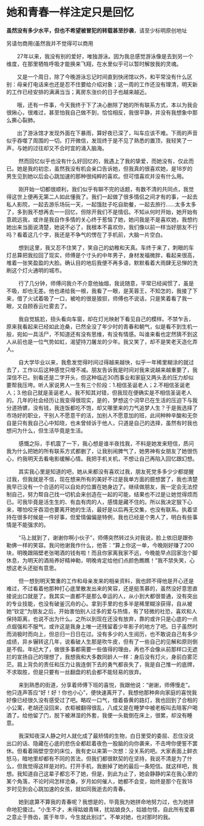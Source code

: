 # 她和青春一样注定只是回忆

**虽然没有多少水平，但也不希望被冒犯的转载甚至抄袭**，请至少标明原创地址

另请勿商用(虽然我并不觉得可以商用
 

&emsp;&emsp;27年以来，我没有别的爱好，唯独游泳。因为我总感觉游泳像是去到另一个维度，在那里牺牲呼吸才能换来飞翔，在水里似乎可以暂时解放我的灵魂。

&emsp;&emsp;又是一个周日，除了今晚游泳忘记时间直到快闭馆以外，和平常没有什么区别：母亲打电话来也还是忍不住要给介绍对象；这一周的工作还没有理清，明天新的工作已经安排的满满当当；离房东涨价的日子也越来越近。

&emsp;&emsp;哦，还有一件事，今天我终于下了决心删除了她的所有联系方式，本以为我会很揪心，很难过，甚至怕我自己做不到，恰恰相反，我很平静，并没有我想象中那么撕心裂肺。

&emsp;&emsp;出了游泳馆才发现外面在下暴雨，算好夜已深了，叫车应该不难。下雨的声音似乎吞噬了周围的一切。打开微信，发现终于是不见了熟悉的置顶，我轻笑了一声，与她的过往却又不合时宜的涌入脑海。

&emsp;&emsp;  然而回忆似乎也没有什么好回忆的，我遇上了我的挚爱，而她没有，仅此而已。她是我的初恋，虽然我没有机会亲口告诉她，但我真的很喜欢她，是18岁的男生见到她以后会心跳加速的那种很纯粹的喜欢。但可惜喜欢并没有什么用。

&emsp;&emsp;  刚开始一切都很顺利，我们似乎有聊不完的话题，有数不清的共同点，我觉得这世上便再无第二人如此懂我了。我们一起做了很多情侣之间才有的事，一起去私人影院，一起去游乐场玩一天，一起饿肚子吃自助餐，一起去旅行......太多太多了，多到我不想再去一一回忆，但除开我们不是情侣。不知从何时开始，她开始有意疏远我，或许是我自作多情的关心终于惹恼了她，她问我是不是喜欢她，我想约她出来当面说清楚，她说不必了，我根本不喜欢你，我们像以前一样当好朋友不行吗？看着这几个字，我还是不争气的愣在了手机前，大脑一片空白。

&emsp;&emsp;  想到这里，我又忍不住笑了，笑自己的幼稚和天真。车终于来了，刺眼的车灯总算把我拉回了现实，师傅是个寸头的中年男子，身材发福微胖，看起来很高，堆着一张笑盈盈的大脸。确认目的地后我便不再多语，默默看着大雨肆无忌惮的洗刷这个灯火通明的城市。

&emsp;&emsp;  行了几分钟，师傅问我介不介意他抽烟，我说随意，平常已经闻惯了，虽是不吸，却也无差。他也递给我一根，我看了一眼，是芙蓉王，不知怎的，我接了下来，借了火试着吸了一口，被呛的很是狼狈，师傅也不说话，只是笑着看了我一眼，又自顾吞云吐雾去了。

&emsp;&emsp; 我自觉尴尬，扭头看向车窗，却在灯光映射下看见自己的模样。不禁乍舌，原来我看起来已经如此沧桑，已然全没了年少时的青春和朝气，似是看不到生机一般，宛如一具活尸，不知道还有没有思维，有没有情感。叫谁来看也定然猜不到这人从前也是一位气势如虹，渴望持刀屠龙的少年。我又笑了，却不是笑老天造化弄人。

&emsp;&emsp;  自大学毕业以来，我愈发觉得时间过得越来越快，似乎一年稀里糊涂的就过去了，工作以后这种感觉只增不减。朋友告诉我是时间对我来说越来越重要了，我深信不已。别看还是二字开头，但这种临近30而事业和家庭又两头丢的压力却似要帮我压垮。听人家说男人一生有三个阶段：1.相信圣诞老人；2.不相信圣诞老人；3.他自己就是圣诞老人。我不知其对错，但我现在便确实是不相信圣诞老人的。几年的社会经历让我变得很现实，是的，梦想这个词早已在生活的压迫下与我分道扬镳，没有钱，我连饭都吃不饱，却又哪里来的力气追梦人生？于是我选择了市场好的职业，干别人不愿意干的活，加别人不愿意加的班，此间种种辛酸和无奈自是只有我自己心中知晓，也未曾倾诉于他人，只道是自己的选择，虽然有时我也想问为什么，但生活毕竟是生活。

&emsp;&emsp;  感慨之际，手机震了一下，我心想是谁半夜找我，不料是她发来短信，质问我为什么把她的所有联系方式都删了，让我别闹脾气了，她男神有女朋友了她很伤心，约我明天去看电影缓解心情。我把手机关机，不想让自己再陷入回忆跟幻想。

&emsp;&emsp;  其实我心里是知道的吧，她从来都没有喜欢过我，朋友死党多多少少都提醒过我，但我就是不信，现在想来所有的美好不过是我单方面的臆想罢了，我也清楚我早已没有一个合适的可以自处的位置在她身边了。继续做朋友，我一定会无法控制自己，努力帮自己找一切机会来创造在一起的可能，结果也不过是让她觉得烦而已。可我毕竟是活生生的、有血有肉的人，感情是藏不住的。所以我决定狠下心来，哪怕咬牙吞泪也要离开她的生活，最好是以后再无交集，也没有联系。执着坚持在很多时候是一件好事，但爱情偏偏是特例，我也已经是个男人了，明白有些事情是不能强求的。

&emsp;&emsp;  “马上就到了，谢谢你啊小伙子”，师傅突然转过头对我说，脸上依旧是跟弥勒佛一样的笑容。我问他谢我作什么，他答：“算上你这一单，今晚刚好赚了200块，明晚跟隔壁老张喝酒的钱有啦！而且你家离我家不远，今晚能早点回家泡个脚休息，为明天的酒局养好精神勒，明晚肯定给他们点颜色瞧瞧！”我不禁失笑，心想这老头还挺有意思。

&emsp;&emsp;  但一想到明天繁重的工作和母亲发来的相亲资料，我也顾不得他是开心还是难过，不过看着他那种打心底里散发出来的笑容，还是挺羡慕的，虽然没好意思直接说出口就是了。我其实一直都不是那么幸运的人，从小到大都很普通，没有突出的专业技能，也没有破釜沉舟的心。拿到手里的也多半是稀里糊涂获得，自从被她“钦定”为朋友之后，开始害怕别人过多的爱与热情，有了轻微的社恐，喜欢和人保持距离，也说不出为什么。之所以到现在还没有放弃，靠的或许只是心底的一点点倔强和不服气，或许这是我身上唯一还残留着少年影子的地方了吧。日子虽然时而消极时而向上，但总归一日日在过。没有多少的人生阅历，也不敢说自己有多少成绩，异乡辗转这几年，说看破人生那是吹牛皮，但有了一些自己的见解和原则倒是不假。年纪大了，做很多事都需要一些值得的理由，再也不会像从前那样口无遮拦的宣扬自己的理想了，我想我和大多数同龄人一样：身后没有灯火，身前白雾茫茫。肩上背负的责任和压力让我连倒下去的勇气都丧失了，我是自己惟一的底牌，不求取胜，但是只要有一丝翻盘的机会都不能轻易的放弃。

&emsp;&emsp;  来到熟悉的街道，分享着师傅下班的喜悦，我跟他说：“谢谢，师傅慢走”。他只连声答应“好！好！你也小心”，便快速离开了，我想他那种奔向家庭的喜悦我好像已经很久没有感受过了吧。略叹一口气，借着昏黄的路灯，我也回到了合租的小公寓，老胡还没回来，衣柜被翻得很乱，八成又是在睡梦中被老板叫去陪客户喝酒了。给他留了门，脱下被淋湿的外套，我便一头栽倒在床上，很累，却没有睡意。

&emsp;&emsp;  我深知夜深人静之时人就化成了最矫情的生物，白日里受的委屈、忍住没说出口的话、隐藏在心底的悲伤全都趁着夜色一股脑的向你袭来，不击垮你便誓不罢休。但看着隔壁空空的床位，我有史以来第一次想：没关系的吧。大家表面上鲜衣怒马，暗地里却都有不同的苦法，但我们都很默契的在坚持，我说不清是为了什么，但我觉得这样是对的。打开手机，我删掉了她的最后一条短信。就这样吧，我想。我知道自己这辈子都忘不了她，但是，到此为止了，她会静静的呆在我心里的某个角落，不论时间怎样沧桑，岁月如何催人，她都不会变，始终是那个在我18岁时见到会心跳加速的女孩，就如同我逝去的青春。

&emsp;&emsp;  她到底算不算我的青春呢？我想是的，毕竟我为她拼命地努力过，也为她拼命地犯傻过。“小生不才，未得姑娘青睐，扰姑娘良久，姑娘勿怪，自此所有爱慕之意止于唇齿，匿于年华，今生就此别过”。不单对她，也对那时的我。
